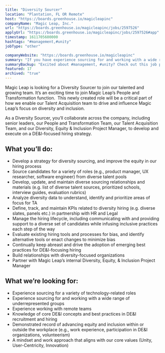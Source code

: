 ```yaml
---
title: "Diversity Sourcer"
location: "Plantation, FL OR Remote"
host: "https://boards.greenhouse.io/magicleapinc"
companyName: "Magic Leap, Inc."
url: "https://boards.greenhouse.io/magicleapinc/jobs/2597526"
applyUrl: "https://boards.greenhouse.io/magicleapinc/jobs/2597526#app"
timestamp: 1611705600000
hashtags: "#management,#unity"
jobType: "other"

companyWebsite: "https://boards.greenhouse.io/magicleapinc"
summary: "If you have experience sourcing for and working with a wide range of underrepresented groups, Magic Leap is looking for someone with your knowledge."
summaryBackup: "Excited about #management, #unity? Check out this job post!"
featured: 17
archived: "true"
---
```


Magic Leap is looking for a Diversity Sourcer to join our talented and growing team. It’s an exciting time to join Magic Leap’s People and Transformation function.  This newly created role will be a critical part of how we enable our Talent Acquisition team to drive and influence Magic Leap’s focus on diversity and inclusion. 

As a Diversity Sourcer, you’ll collaborate across the company, including senior leaders, our People and Transformation Team, our Talent Acquisition Team, and our Diversity, Equity & Inclusion Project Manager, to develop and execute on a DE&I-focused hiring strategy.

## What you’ll do: 

*   Develop a strategy for diversity sourcing, and improve the equity in our hiring process 
*   Source candidates for a variety of roles (e.g., product manager, UX researcher, software engineer) from diverse talent pools 
*   Develop, update, and maintain diverse sourcing relationships and materials (e.g. list of diverse talent sources, prioritized schools, interview guides, evaluation rubrics)
*   Analyze diversity data to understand, identify and prioritize areas of focus for TA 
*   Define, track, and maintain KPIs related to diversity hiring (e.g. diverse slates, panels etc.) in partnership with HR and Legal
*   Manage the hiring lifecycle, including communicating with and providing support to a diverse set of candidates while infusing inclusive practices each step of the way
*   Evaluate existing hiring tools and processes for bias, and identify alternative tools or enact changes to minimize bias 
*   Continually keep abreast and drive the adoption of emerging best practices for DE&I-focusing hiring 
*   Build relationships with diversity-focused organizations 
*   Partner with Magic Leap’s internal Diversity, Equity, & Inclusion Project Manager 

## What we’re looking for: 

*   Experience sourcing for a variety of technology-related roles 
*   Experience sourcing for and working with a wide range of underrepresented groups
*   Experience working with remote teams 
*   Knowledge of core DE&I concepts and best practices in DE&I recruitment and hiring 
*   Demonstrated record of advancing equity and inclusion within or outside the workplace (e.g., work experience, participation in DE&I organizations, volunteerism) 
*   A mindset and work approach that aligns with our core values (Unity, User-Centricity, Innovation)
